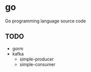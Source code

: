 # go
Go programming language source code

## TODO
- gorm
- kafka
    - simple-producer
    - simple-consumer

